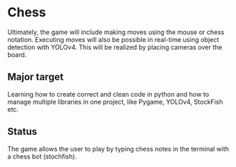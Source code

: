 # Chess
Ultimately, the game will include making moves using the mouse or chess notation. Executing moves will also be possible in real-time using object detection with YOLOv4. This will be realized by placing cameras over the board. 
## Major target
Learning how to create correct and clean code in python and how to manage multiple libraries in one project, like Pygame, YOLOv4, StockFish etc.
## Status
The game allows the user to play by typing chess notes in the terminal with a chess bot (stochfish).
